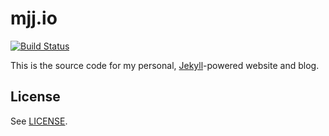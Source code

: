 # mjj.io
[![Build Status](https://travis-ci.org/majjoha/majjoha.github.io.svg)](https://travis-ci.org/majjoha/majjoha.github.io)

This is the source code for my personal, [Jekyll](https://jekyllrb.com)-powered
website and blog.

## License
See [LICENSE](https://github.com/majjoha/blog/blob/master/LICENSE.md).

